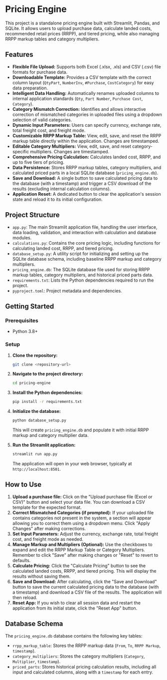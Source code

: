 # Pricing Engine

This project is a standalone pricing engine built with Streamlit, Pandas, and SQLite. It allows users to upload purchase data, calculate landed costs, recommended retail prices (RRPP), and tiered pricing, while also managing RRPP markup tables and category multipliers.

## Features

-   **Flexible File Upload:** Supports both Excel (.xlsx, .xls) and CSV (.csv) file formats for purchase data.
-   **Downloadable Template:** Provides a CSV template with the correct column layout (`QtyPart`, `NumberInv`, `#Purchase`, `CostCategory`) for easy data preparation.
-   **Intelligent Data Handling:** Automatically renames uploaded columns to internal application standards (`Qty`, `Part Number`, `Purchase Cost`, `Category`).
-   **Category Mismatch Correction:** Identifies and allows interactive correction of mismatched categories in uploaded files using a dropdown selection of valid categories.
-   **Dynamic Input Parameters:** Users can specify currency, exchange rate, total freight cost, and freight mode.
-   **Customizable RRPP Markup Table:** View, edit, save, and reset the RRPP markup table directly within the application. Changes are timestamped.
-   **Editable Category Multipliers:** View, edit, save, and reset category-specific multipliers. Changes are timestamped.
-   **Comprehensive Pricing Calculation:** Calculates landed cost, RRPP, and up to five tiers of pricing.
-   **Data Persistence:** Stores RRPP markup tables, category multipliers, and calculated priced parts in a local SQLite database (`pricing_engine.db`).
-   **Save and Download:** A single button to save calculated pricing data to the database (with a timestamp) and trigger a CSV download of the results (excluding internal calculation columns).
-   **Application Reset:** A dedicated button to clear the application's session state and reload it to its initial configuration.

## Project Structure

-   `app.py`: The main Streamlit application file, handling the user interface, data loading, validation, and interaction with calculation and database modules.
-   `calculations.py`: Contains the core pricing logic, including functions for calculating landed cost, RRPP, and tiered pricing.
-   `database_setup.py`: A utility script for initializing and setting up the SQLite database schema, including baseline RRPP markup and category multipliers.
-   `pricing_engine.db`: The SQLite database file used for storing RRPP markup tables, category multipliers, and historical priced parts data.
-   `requirements.txt`: Lists the Python dependencies required to run the project.
-   `pyproject.toml`: Project metadata and dependencies.

## Getting Started

### Prerequisites

-   Python 3.8+

### Setup

1.  **Clone the repository:**
    ```bash
    git clone <repository-url>
    ```
2.  **Navigate to the project directory:**
    ```bash
    cd pricing-engine
    ```
3.  **Install the Python dependencies:**
    ```bash
    pip install -r requirements.txt
    ```
4.  **Initialize the database:**
    ```bash
    python database_setup.py
    ```
    This will create `pricing_engine.db` and populate it with initial RRPP markup and category multiplier data.

5.  **Run the Streamlit application:**
    ```bash
    streamlit run app.py
    ```
    The application will open in your web browser, typically at `http://localhost:8501`.

## How to Use

1.  **Upload a purchase file:** Click on the "Upload purchase file (Excel or CSV)" button and select your data file. You can download a CSV template for the expected format.
2.  **Correct Mismatched Categories (if prompted):** If your uploaded file contains categories not present in the system, a section will appear allowing you to correct them using a dropdown menu. Click "Apply Changes" after making corrections.
3.  **Set Input Parameters:** Adjust the currency, exchange rate, total freight cost, and freight mode as needed.
4.  **Manage Markup and Multipliers (Optional):** Use the checkboxes to expand and edit the RRPP Markup Table or Category Multipliers. Remember to click "Save" after making changes or "Reset" to revert to defaults.
5.  **Calculate Pricing:** Click the "Calculate Pricing" button to see the calculated landed costs, RRPP, and tiered pricing. This will display the results without saving them.
6.  **Save and Download:** After calculating, click the "Save and Download" button to save the current calculated pricing data to the database (with a timestamp) and download a CSV file of the results. The application will then reload.
7.  **Reset App:** If you wish to clear all session data and restart the application from its initial state, click the "Reset App" button.

## Database Schema

The `pricing_engine.db` database contains the following key tables:

-   `rrpp_markup_table`: Stores the RRPP markup data (`From`, `To`, `RRPP Markup`, `timestamp`).
-   `category_multipliers`: Stores the category multipliers (`Category`, `Multiplier`, `timestamp`).
-   `priced_parts`: Stores historical pricing calculation results, including all input and calculated columns, along with a `timestamp` for each entry.

